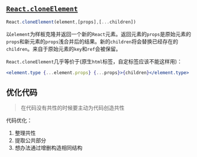 ## [`React.cloneElement`](https://reactjs.org/docs/react-api.html#cloneelement)
```jsx harmony
React.cloneElement(element,[props],[...children])
```
以`element`为样板克隆并返回一个新的`React`元素。返回元素的`props`是原始元素的`props`和新元素的`props`浅合并后的结果。新的`children`将会替换已经存在的`children`。来自于原始元素的`key`和`ref`会被保留。

`React.cloneElement`几乎等价于(原生`html`标签，自定标签应该不能这样用)：  
```jsx harmony
<element.type {...element.props} {...props}>{children}</element.type>
```

## 优化代码
> 在代码没有共性的时候要主动为代码创造共性

代码优化：
1. 整理共性
2. 提取公共部分
3. 想办法通过增删构造相同结构
